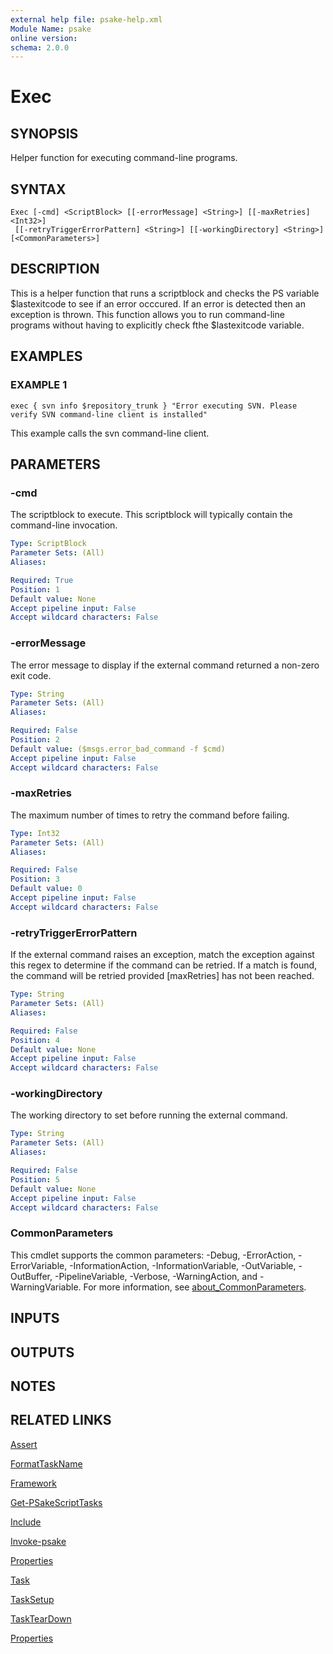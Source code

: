 ```yaml
---
external help file: psake-help.xml
Module Name: psake
online version:
schema: 2.0.0
---
```


# Exec

## SYNOPSIS
Helper function for executing command-line programs.

## SYNTAX

```
Exec [-cmd] <ScriptBlock> [[-errorMessage] <String>] [[-maxRetries] <Int32>]
 [[-retryTriggerErrorPattern] <String>] [[-workingDirectory] <String>] [<CommonParameters>]
```

## DESCRIPTION
This is a helper function that runs a scriptblock and checks the PS variable $lastexitcode to see if an error occcured.
If an error is detected then an exception is thrown.
This function allows you to run command-line programs without having to explicitly check fthe $lastexitcode variable.

## EXAMPLES

### EXAMPLE 1
```
exec { svn info $repository_trunk } "Error executing SVN. Please verify SVN command-line client is installed"
```

This example calls the svn command-line client.

## PARAMETERS

### -cmd
The scriptblock to execute.
This scriptblock will typically contain the command-line invocation.

```yaml
Type: ScriptBlock
Parameter Sets: (All)
Aliases:

Required: True
Position: 1
Default value: None
Accept pipeline input: False
Accept wildcard characters: False
```

### -errorMessage
The error message to display if the external command returned a non-zero exit code.

```yaml
Type: String
Parameter Sets: (All)
Aliases:

Required: False
Position: 2
Default value: ($msgs.error_bad_command -f $cmd)
Accept pipeline input: False
Accept wildcard characters: False
```

### -maxRetries
The maximum number of times to retry the command before failing.

```yaml
Type: Int32
Parameter Sets: (All)
Aliases:

Required: False
Position: 3
Default value: 0
Accept pipeline input: False
Accept wildcard characters: False
```

### -retryTriggerErrorPattern
If the external command raises an exception, match the exception against this regex to determine if the command can be retried.
If a match is found, the command will be retried provided \[maxRetries\] has not been reached.

```yaml
Type: String
Parameter Sets: (All)
Aliases:

Required: False
Position: 4
Default value: None
Accept pipeline input: False
Accept wildcard characters: False
```

### -workingDirectory
The working directory to set before running the external command.

```yaml
Type: String
Parameter Sets: (All)
Aliases:

Required: False
Position: 5
Default value: None
Accept pipeline input: False
Accept wildcard characters: False
```

### CommonParameters
This cmdlet supports the common parameters: -Debug, -ErrorAction, -ErrorVariable, -InformationAction, -InformationVariable, -OutVariable, -OutBuffer, -PipelineVariable, -Verbose, -WarningAction, and -WarningVariable. For more information, see [about_CommonParameters](http://go.microsoft.com/fwlink/?LinkID=113216).

## INPUTS

## OUTPUTS

## NOTES

## RELATED LINKS

[Assert]()

[FormatTaskName]()

[Framework]()

[Get-PSakeScriptTasks]()

[Include]()

[Invoke-psake]()

[Properties]()

[Task]()

[TaskSetup]()

[TaskTearDown]()

[Properties]()

